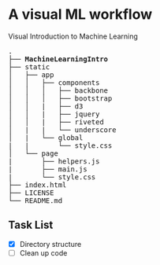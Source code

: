 # A visual ML workflow
Visual Introduction to Machine Learning

<pre>
.
├── <b>MachineLearningIntro</b>
├── static
│   ├── app
│   │   ├── components
│   │   │   ├── backbone
│   │   │   ├── bootstrap
│   │   |   ├── d3
│   │   |   ├── jquery
│   │   |   ├── riveted
│   |   |   └── underscore
│   |   └── global
|   |       └── style.css
│   └── page
|       ├── helpers.js
|       ├── main.js
|       └── style.css
├── index.html
├── LICENSE
└── README.md
</pre>

Task List 
---
- [x] Directory structure
- [ ] Clean up code
